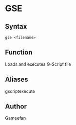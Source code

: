 # GSE
## Syntax
```gse <filename>```
## Function
Loads and executes G-Script file
## Aliases
gscriptexecute
## Author
Gameefan